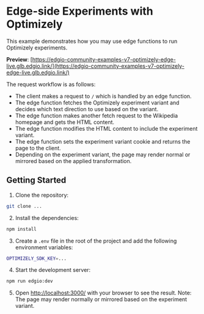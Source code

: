 # Edge-side Experiments with Optimizely

This example demonstrates how you may use edge functions to run Optimizely experiments.

**Preview**: [https://edgio-community-examples-v7-optimizely-edge-live.glb.edgio.link/](https://edgio-community-examples-v7-optimizely-edge-live.glb.edgio.link/)

The request workflow is as follows:

- The client makes a request to `/` which is handled by an edge function.
- The edge function fetches the Optimizely experiment variant and decides which text direction to use based on the variant.
- The edge function makes another fetch request to the Wikipedia homepage and gets the HTML content.
- The edge function modifies the HTML content to include the experiment variant.
- The edge function sets the experiment variant cookie and returns the page to the client.
- Depending on the experiment variant, the page may render normal or mirrored based on the applied transformation.

## Getting Started

1. Clone the repository:

```bash
git clone ...
```

2. Install the dependencies:

```bash
npm install
```

3. Create a `.env` file in the root of the project and add the following environment variables:

```bash
OPTIMIZELY_SDK_KEY=...
```

4. Start the development server:

```bash
npm run edgio:dev
```

5. Open [http://localhost:3000/](http://localhost:3000/) with your browser to see the result. Note: The page may render normally or mirrored based on the experiment variant.

